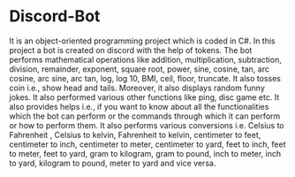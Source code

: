 # Discord-Bot
It is an object-oriented programming project which is coded in C#. In this project a bot is created on discord with the help of tokens. The bot performs mathematical operations like addition, multiplication, subtraction, division, remainder, exponent, square root, power, sine, cosine, tan, arc cosine, arc sine, arc tan, log, log 10, BMI, ceil, floor, truncate. It also tosses coin i.e., show head and tails. Moreover, it also displays random funny jokes.  It also performed various other functions like ping, disc game etc. It also provides helps i.e., if you want to know about all the functionalities which the bot can perform or the commands through which it can perform or how to perform them. It also performs various conversions i.e. Celsius to Fahrenheit , Celsius to kelvin, Fahrenheit to kelvin, centimeter to feet, centimeter to inch, centimeter to meter, centimeter to yard, feet to inch, feet to meter, feet to yard, gram to kilogram, gram to pound, inch to meter, inch to yard, kilogram to pound, meter to yard and vice versa. 
